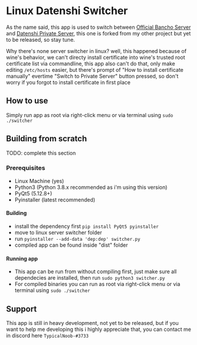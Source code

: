 # Linux Datenshi Switcher

As the name said, this app is used to switch between [Official Bancho Server](https://osu.ppy.sh) and [Datenshi Private Server](https://datenshi.xyz), this one is forked from my other project but yet to be released, so stay tune.

Why there's none server switcher in linux? well, this happened because of wine's behavior, we can't directy install certificate into wine's trusted root certificate list via commandline, this app also can't do that, only make editing `/etc/hosts` easier, but there's prompt of "How to install certificate manually" evertime "Switch to Private Server" button pressed, so don't worry if you forgot to install certificate in first place

## How to use

Simply run app as root via right-click menu or via terminal using `sudo ./switcher`

## Building from scratch

TODO: complete this section

### Prerequisites

- Linux Machine (yes)
- Python3 (Python 3.8.x recommended as i'm using this version)
- PyQt5 (5.12.8+)
- Pyinstaller (latest recommended)

#### Building

- install the dependency first `pip install PyQt5 pyinstaller`
- move to linux server switcher folder
- run `pyinstaller --add-data 'dep:dep' switcher.py`
- compiled app can be found inside "dist" folder

#### Running app

- This app can be run from without compiling first, just make sure all dependecies are installed, then run `sudo python3 switcher.py`
- For compiled binaries you can run as root via right-click menu or via terminal using `sudo ./switcher`

## Support

This app is still in heavy development, not yet to be released, but if you want to help me developing this i highly appreciate that, you can contact me in discord here `TypicalNoob-#3733`